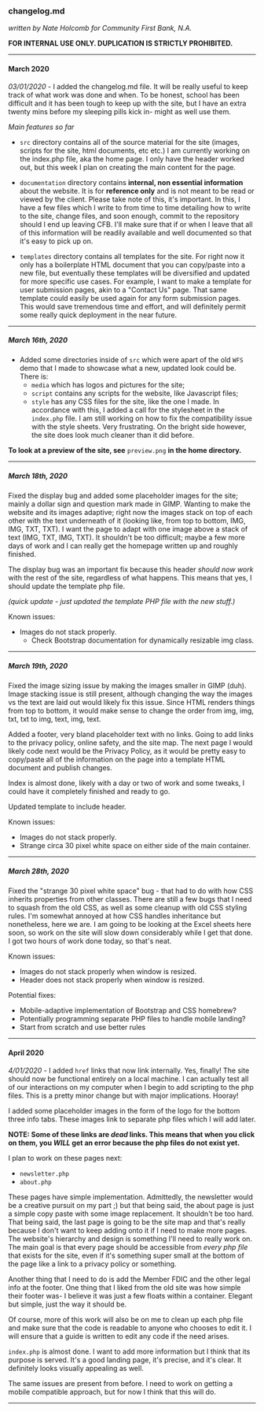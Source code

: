 ### changelog.md 

*written by Nate Holcomb for Community First Bank, N.A.*

**FOR INTERNAL USE ONLY. DUPLICATION IS STRICTLY PROHIBITED.**

----

#### March 2020

*03/01/2020* - I added the changelog.md file. It will be really useful to keep 
track of what work was done and when. To be honest, school has been difficult
and it has been tough to keep up with the site, but I have an extra twenty mins
before my sleeping pills kick in- might as well use them. 

*Main features so far*

- `src` directory contains all of the source material for the site
(images, scripts for the site, html documents, etc etc.) I am currently working
on the index.php file, aka the home page. I only have the header worked out, but
this week I plan on creating the main content for the page. 

- `documentation` directory contains **internal, non essential information** about
the website. It is for **reference only** and is not meant to be read or viewed by
the client. Please take note of this, it's important. In this, I have a few files
which I write to from time to time detailing how to write to the site, change files,
and soon enough, commit to the repository should I end up leaving CFB. I'll make sure
that if or when I leave that all of this information will be readily available and
well documented so that it's easy to pick up on.

- `templates` directory contains all templates for the site. For right now it 
only has a boilerplate HTML document that you can copy/paste into a new file,
but eventually these templates will be diversified and updated for more specific
use cases. For example, I want to make a template for user submission pages, akin
to a "Contact Us" page. That same template could easily be used again for any form
submission pages. This would save tremendous time and effort, and will definitely
permit some really quick deployment in the near future. 

----

##### March 16th, 2020

- Added some directories inside of `src` which were apart of the old `WFS` demo
that I made to showcase what a new, updated look could be. There is:
	- `media` which has logos and pictures for the site;
	- `script` contains any scripts for the website, like Javascript files; 
	- `style` has any CSS files for the site, like the one I made. 
In accordance with this, I added a call for the stylesheet in the `index.php`
file. I am still working on how to fix the compatibility issue with the style
sheets. Very frustrating. On the bright side however, the site does look much
cleaner than it did before. 

**To look at a preview of the site, see** `preview.png` **in the home directory.**

----

##### March 18th, 2020

Fixed the display bug and added some placeholder images for the site; mainly a 
dollar sign and question mark made in GIMP. Wanting to make the website and its
images adaptive; right now the images stack on top of each other with the text
underneath of it (looking like, from top to bottom, IMG, IMG, TXT, TXT). I want
the page to adapt with one image above a stack of text (IMG, TXT, IMG, TXT). It
shouldn't be too difficult; maybe a few more days of work and I can really get
the homepage written up and roughly finished. 

The display bug was an important fix because this header *should now work* with
the rest of the site, regardless of what happens. This means that yes, I should
update the template php file. 

*(quick update - just updated the template PHP file with the new stuff.)*

Known issues:
- Images do not stack properly.
	- Check Bootstrap documentation for dynamically resizable img class.

----

##### March 19th, 2020

Fixed the image sizing issue by making the images smaller in GIMP (duh). Image
stacking issue is still present, although changing the way the images vs the
text are laid out would likely fix this issue. Since HTML renders things from
top to bottom, it would make sense to change the order from img, img, txt, txt
to img, text, img, text. 

Added a footer, very bland placeholder text with no links. Going to add links
to the privacy policy, online safety, and the site map. The next page I would 
likely code next would be the Privacy Policy, as it would be pretty easy to 
copy/paste all of the information on the page into a template HTML document and
publish changes. 

Index is almost done, likely with a day or two of work and some tweaks, I could
have it completely finished and ready to go.

Updated template to include header. 

Known issues:
- Images do not stack properly. 
- Strange circa 30 pixel white space on either side of the main container.


----

##### March 28th, 2020

Fixed the "strange 30 pixel white space" bug - that had to do with how CSS 
inherits properties from other classes. There are still a few bugs that I need 
to squash from the old CSS, as well as some cleanup with old CSS styling rules.
I'm somewhat annoyed at how CSS handles inheritance but nonetheless, here we 
are. I am going to be looking at the Excel sheets here soon, so work on the 
site will slow down considerably while I get that done. I got two hours of work
done today, so that's neat. 

Known issues:
- Images do not stack properly when window is resized.
- Header does not stack properly when window is resized. 

Potential fixes:
- Mobile-adaptive implementation of Bootstrap and CSS homebrew? 
- Potentially programming separate PHP files to handle mobile landing? 
- Start from scratch and use better rules

----

#### April 2020

*4/01/2020* - I added `href` links that now link internally. Yes, finally! The 
site should now be functional entirely on a local machine. I can actually test 
all of our interactions on my computer when I begin to add scripting to the php
files. This is a pretty minor change but with major implications. Hooray!

I added some placeholder images in the form of the logo for the bottom three 
info tabs. These images link to separate php files which I will add later. 

**NOTE: Some of these links are *dead* links. This means that when you click on
them, you *WILL* get an error because the php files do not exist yet.**

I plan to work on these pages next: 
- `newsletter.php`
- `about.php`

These pages have simple implementation. Admittedly, the newsletter would be a 
creative pursuit on my part ;) but that being said, the about page is just a
simple copy paste with some image replacement. It shouldn't be too hard. That
being said, the last page is going to be the site map and that's really because
I don't want to keep adding onto it if I need to make more pages. The website's
hierarchy and design is something I'll need to really work on. The main goal is
that every page should be accessible from *every php file* that exists for the
site, even if it's something super small at the bottom of the page like a link
to a privacy policy or something. 

Another thing that I need to do is add the Member FDIC and the other legal info
at the footer. One thing that I liked from the old site was how simple their 
footer was- I believe it was just a few floats within a container. Elegant but
simple, just the way it should be. 

Of course, more of this work will also be on me to clean up each php file and 
make sure that the code is readable to anyone who chooses to edit it. I will 
ensure that a guide is written to edit any code if the need arises. 

`index.php` is almost done. I want to add more information but I think that its
purpose is served. It's a good landing page, it's precise, and it's clear. It 
definitely looks visually appealing as well. 

The same issues are present from before. I need to work on getting a mobile
compatible approach, but for now I think that this will do. 

----


